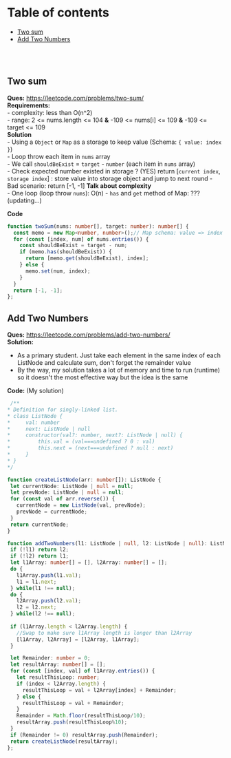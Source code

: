 # Table of contents
 - [Two sum](#two-sum)
 - [Add Two Numbers](#add-two-numbers)

<br/><br/>

## Two sum
  **Ques:** https://leetcode.com/problems/two-sum/  
  **Requirements:**  
    - complexity: less than O(n^2)  
    - range:  2 <= nums.length <= 104  **&** -109 <= nums[i] <= 109 **&** -109 <= target <= 109  
  **Solution**  
      - Using a `Object` or `Map` as a storage to keep value (Schema: ```{ value: index }```)  
      - Loop throw each item in `nums` array  
      - We call `shouldBeExist` = `target` - `number` (each item in `nums` array)  
      - Check expected number existed in storage ? (YES) return [`current index`, `storage index`] : store value into storage object and jump to next round
      - Bad scenario: return [-1, -1]
  **Talk about complexity**  
    - One loop (loop throw `nums`): O(n)
    - `has` and `get` method of Map: ??? (updating...)
  
  **Code**
  ```ts
  function twoSum(nums: number[], target: number): number[] {
    const memo = new Map<number, number>();// Map schema: value => index
    for (const [index, num] of nums.entries()) {
      const shouldBeExist = target - num;
      if (memo.has(shouldBeExist)) {
        return [memo.get(shouldBeExist), index];
      } else {
        memo.set(num, index);
      }
    }
    return [-1, -1];
  };
  ```

## Add Two Numbers
 **Ques:** https://leetcode.com/problems/add-two-numbers/  
 **Solution:**  
  - As a primary student. Just take each element in the same index of each ListNode and calculate sum, don't forget the remainder value  
  - By the way, my solution takes a lot of memory and time to run (runtime) so it doesn't the most effective way but the idea is the same  
 
 **Code:**  (My solution)
 ```ts
  /**
 * Definition for singly-linked list.
 * class ListNode {
 *     val: number
 *     next: ListNode | null
 *     constructor(val?: number, next?: ListNode | null) {
 *         this.val = (val===undefined ? 0 : val)
 *         this.next = (next===undefined ? null : next)
 *     }
 * }
 */

function createListNode(arr: number[]): ListNode {
  let currentNode: ListNode | null = null;
  let prevNode: ListNode | null = null;
  for (const val of arr.reverse()) {
    currentNode = new ListNode(val, prevNode);
    prevNode = currentNode;
  }
  return currentNode;
}

function addTwoNumbers(l1: ListNode | null, l2: ListNode | null): ListNode | null {
  if (!l1) return l2;
  if (!l2) return l1;
  let l1Array: number[] = [], l2Array: number[] = [];
  do {
    l1Array.push(l1.val);
    l1 = l1.next;
  } while(l1 !== null);
  do {
    l2Array.push(l2.val);
    l2 = l2.next;
  } while(l2 !== null);
  
  if (l1Array.length < l2Array.length) {
    //Swap to make sure l1Array length is longer than l2Array
    [l1Array, l2Array] = [l2Array, l1Array];
  }

  let Remainder: number = 0;
  let resultArray: number[] = [];
  for (const [index, val] of l1Array.entries()) {
    let resultThisLoop: number;
    if (index < l2Array.length) {
      resultThisLoop = val + l2Array[index] + Remainder;
    } else {
      resultThisLoop = val + Remainder;
    }
    Remainder = Math.floor(resultThisLoop/10);
    resultArray.push(resultThisLoop%10);
  }
  if (Remainder != 0) resultArray.push(Remainder);
  return createListNode(resultArray);
};
 ```
